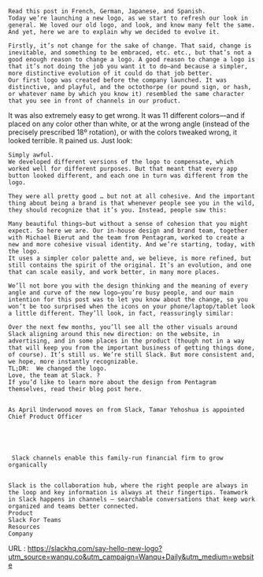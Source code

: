      
    Read this post in French, German, Japanese, and Spanish.  
    Today we’re launching a new logo, as we start to refresh our look in general. We loved our old logo, and look, and know many felt the same. And yet, here we are to explain why we decided to evolve it.  
      
    Firstly, it’s not change for the sake of change. That said, change is inevitable, and something to be embraced, etc. etc., but that’s not a good enough reason to change a logo. A good reason to change a logo is that it’s not doing the job you want it to do—and because a simpler, more distinctive evolution of it could do that job better.    
    Our first logo was created before the company launched. It was distinctive, and playful, and the octothorpe (or pound sign, or hash, or whatever name by which you know it) resembled the same character that you see in front of channels in our product. 

It was also extremely easy to get wrong. It was 11 different colors—and if placed on any color other than white, or at the wrong angle (instead of the precisely prescribed 18º rotation), or with the colors tweaked wrong, it looked terrible. It pained us. Just look:   
      
    Simply awful.  
    We developed different versions of the logo to compensate, which worked well for different purposes. But that meant that every app button looked different, and each one in turn was different from the logo.   
      
    They were all pretty good … but not at all cohesive. And the important thing about being a brand is that whenever people see you in the wild, they should recognize that it’s you. Instead, people saw this:   
      
    Many beautiful things—but without a sense of cohesion that you might expect. So here we are. Our in-house design and brand team, together with Michael Bierut and the team from Pentagram, worked to create a new and more cohesive visual identity. And we’re starting, today, with the logo.   
    It uses a simpler color palette and, we believe, is more refined, but still contains the spirit of the original. It’s an evolution, and one that can scale easily, and work better, in many more places.   
      
    We’ll not bore you with the design thinking and the meaning of every angle and curve of the new logo—you’re busy people, and our main intention for this post was to let you know about the change, so you won’t be too surprised when the icons on your phone/laptop/tablet look a little different. They’ll look, in fact, reassuringly similar:  
      
    Over the next few months, you’ll see all the other visuals around Slack aligning around this new direction: on the website, in advertising, and in some places in the product (though not in a way that will keep you from the important business of getting things done, of course). It’s still us. We’re still Slack. But more consistent and, we hope, more instantly recognizable.  
    TL;DR:  We changed the logo.  
    Love, the team at Slack. ?  
    If you’d like to learn more about the design from Pentagram themselves, read their blog post here.  
    
								   							  
    As April Underwood moves on from Slack, Tamar Yehoshua is appointed Chief Product Officer  
    
								   							  
       
    
								   							  
     Slack channels enable this family-run financial firm to grow organically
  
    Slack is the collaboration hub, where the right people are always in the loop and key information is always at their fingertips. Teamwork in Slack happens in channels — searchable conversations that keep work organized and teams better connected.  
    Product  
    Slack For Teams  
    Resources  
    Company  
    
  URL : https://slackhq.com/say-hello-new-logo?utm_source=wanqu.co&utm_campaign=Wanqu+Daily&utm_medium=website